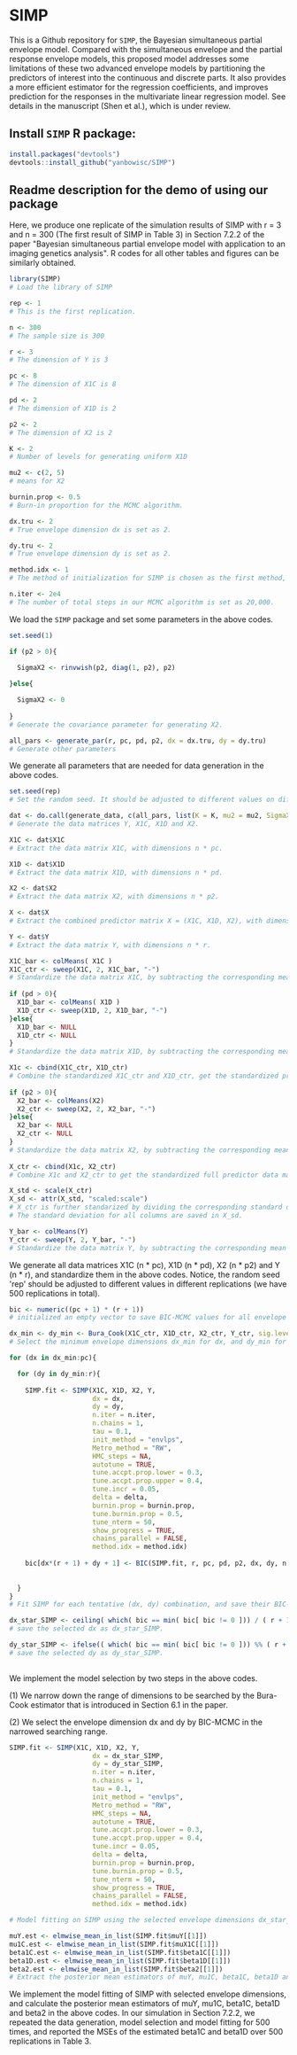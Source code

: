 # SIMP
This is a Github repository for `SIMP`, the Bayesian simultaneous partial envelope model. Compared with the simultaneous envelope and the partial response envelope models, this proposed model addresses some limitations of these two advanced envelope models by partitioning the predictors of interest into the continuous and discrete parts. It also provides a more efficient estimator for the regression coefficients, and improves prediction for the responses in the multivariate linear regression model. See details in the manuscript (Shen et al.), which is under review.

## Install `SIMP` R package: 

```R
install.packages("devtools")
devtools::install_github("yanbowisc/SIMP")
```

## Readme description for the demo of using our package

Here, we produce one replicate of the simulation results of SIMP with r = 3 and n = 300 (The first result of SIMP in Table 3) in Section 7.2.2 of the paper "Bayesian simultaneous partial envelope model with application to an imaging genetics analysis". R codes for all other tables and figures can be similarly obtained.

```R
library(SIMP)
# Load the library of SIMP

rep <- 1
# This is the first replication. 

n <- 300
# The sample size is 300

r <- 3
# The dimension of Y is 3

pc <- 8
# The dimension of X1C is 8

pd <- 2
# The dimension of X1D is 2

p2 <- 2
# The dimension of X2 is 2

K <- 2
# Number of levels for generating uniform X1D

mu2 <- c(2, 5)
# means for X2

burnin.prop <- 0.5
# Burn-in proportion for the MCMC algorithm.

dx.tru <- 2
# True envelope dimension dx is set as 2.

dy.tru <- 2
# True envelope dimension dy is set as 2.

method.idx <- 1
# The method of initialization for SIMP is chosen as the first method, our default method.

n.iter <- 2e4
# The number of total steps in our MCMC algorithm is set as 20,000.
```
We load the `SIMP` package and set some parameters in the above codes.

```R
set.seed(1)

if (p2 > 0){

  SigmaX2 <- rinvwish(p2, diag(1, p2), p2)
  
}else{

  SigmaX2 <- 0
  
}
# Generate the covariance parameter for generating X2.

all_pars <- generate_par(r, pc, pd, p2, dx = dx.tru, dy = dy.tru)
# Generate other parameters
```
We generate all parameters that are needed for data generation in the above codes.

```R
set.seed(rep)  
# Set the random seed. It should be adjusted to different values on different replications.

dat <- do.call(generate_data, c(all_pars, list(K = K, mu2 = mu2, SigmaX2 = SigmaX2, n = n, r = r, pc = pc, pd = pd, p2 = p2)))
# Generate the data matrices Y, X1C, X1D and X2.

X1C <- dat$X1C
# Extract the data matrix X1C, with dimensions n * pc.

X1D <- dat$X1D
# Extract the data matrix X1D, with dimensions n * pd.

X2 <- dat$X2
# Extract the data matrix X2, with dimensions n * p2.

X <- dat$X
# Extract the combined predictor matrix X = (X1C, X1D, X2), with dimensions n * (pc + pd + p2).

Y <- dat$Y
# Extract the data matrix Y, with dimensions n * r. 

X1C_bar <- colMeans( X1C )
X1C_ctr <- sweep(X1C, 2, X1C_bar, "-")
# Standardize the data matrix X1C, by subtracting the corresponding mean for each column. The standardized X1C is X1C_ctr.
  
if (pd > 0){
  X1D_bar <- colMeans( X1D )
  X1D_ctr <- sweep(X1D, 2, X1D_bar, "-")
}else{
  X1D_bar <- NULL
  X1D_ctr <- NULL
}
# Standardize the data matrix X1D, by subtracting the corresponding mean for each column. The standardized X1D is X1D_ctr.

X1c <- cbind(X1C_ctr, X1D_ctr)
# Combine the standardized X1C_ctr and X1D_ctr, get the standardized predictor of interest as X1c.
  
if (p2 > 0){
  X2_bar <- colMeans(X2)
  X2_ctr <- sweep(X2, 2, X2_bar, "-")
}else{
  X2_bar <- NULL
  X2_ctr <- NULL
}
# Standardize the data matrix X2, by subtracting the corresponding mean for each column. The standardized X2 is X2_ctr.
  
X_ctr <- cbind(X1c, X2_ctr)
# Combine X1c and X2_ctr to get the standardized full predictor data matrix.

X_std <- scale(X_ctr)
X_sd <- attr(X_std, "scaled:scale")
# X_ctr is further standarized by dividing the corresponding standard deviation for each column, and get X_std.
# The standard deviation for all columns are saved in X_sd.

Y_bar <- colMeans(Y)
Y_ctr <- sweep(Y, 2, Y_bar, "-")
# Standardize the data matrix Y, by subtracting the corresponding mean for each column. The standardized Y is Y_ctr.
```
We generate all data matrices X1C (n * pc), X1D  (n * pd), X2  (n * p2) and Y  (n * r), and standardize them in the above codes. Notice, the random seed 'rep' should be adjusted to different values in different replications (we have 500 replications in total).

```R
bic <- numeric((pc + 1) * (r + 1))
# initialized an empty vector to save BIC-MCMC values for all envelope dimensions

dx_min <- dy_min <- Bura_Cook(X1C_ctr, X1D_ctr, X2_ctr, Y_ctr, sig.level = 0.05)
# Select the minimum envelope dimensions dx_min for dx, and dy_min for dy by the Bura-Cook estimator that is introduced in Section 6.1 in the paper.

for (dx in dx_min:pc){

  for (dy in dy_min:r){
    
    SIMP.fit <- SIMP(X1C, X1D, X2, Y, 
                     dx = dx, 
                     dy = dy,
                     n.iter = n.iter,
                     n.chains = 1,
                     tau = 0.1,
                     init_method = "envlps",
                     Metro_method = "RW",
                     HMC_steps = NA,
                     autotune = TRUE,
                     tune.accpt.prop.lower = 0.3,
                     tune.accpt.prop.upper = 0.4,
                     tune.incr = 0.05,
                     delta = delta,
                     burnin.prop = burnin.prop,
                     tune.burnin.prop = 0.5,
                     tune_nterm = 50,
                     show_progress = TRUE,
                     chains_parallel = FALSE,
                     method.idx = method.idx)
    
    bic[dx*(r + 1) + dy + 1] <- BIC(SIMP.fit, r, pc, pd, p2, dx, dy, n.iter, burnin.prop, samp.size)
    
    
  }
}
# Fit SIMP for each tentative (dx, dy) combination, and save their BIC-MCMC values in the bic vector.

dx_star_SIMP <- ceiling( which( bic == min( bic[ bic != 0 ])) / ( r + 1)) - 1
# save the selected dx as dx_star_SIMP.

dy_star_SIMP <- ifelse(( which( bic == min( bic[ bic != 0 ])) %% ( r + 1) - 1) >= 0, which( bic == min( bic[ bic != 0])) %% ( r + 1 ) - 1, r)
# save the selected dy as dy_star_SIMP.
    
```
We implement the model selection by two steps in the above codes.

(1) We narrow down the range of dimensions to be searched by the Bura-Cook estimator that is introduced in Section 6.1 in the paper.

(2) We select the envelope dimension dx and dy by BIC-MCMC in the narrowed searching range.

```R
SIMP.fit <- SIMP(X1C, X1D, X2, Y, 
                     dx = dx_star_SIMP, 
                     dy = dy_star_SIMP,
                     n.iter = n.iter,
                     n.chains = 1,
                     tau = 0.1,
                     init_method = "envlps",
                     Metro_method = "RW",
                     HMC_steps = NA,
                     autotune = TRUE,
                     tune.accpt.prop.lower = 0.3,
                     tune.accpt.prop.upper = 0.4,
                     tune.incr = 0.05,
                     delta = delta,
                     burnin.prop = burnin.prop,
                     tune.burnin.prop = 0.5,
                     tune_nterm = 50,
                     show_progress = TRUE,
                     chains_parallel = FALSE,
                     method.idx = method.idx)

# Model fitting on SIMP using the selected envelope dimensions dx_star_SIMP and dy_star_SIMP.                   

muY.est <- elmwise_mean_in_list(SIMP.fit$muY[[1]])
mu1C.est <- elmwise_mean_in_list(SIMP.fit$muX1C[[1]])
beta1C.est <- elmwise_mean_in_list(SIMP.fit$beta1C[[1]])
beta1D.est <- elmwise_mean_in_list(SIMP.fit$beta1D[[1]])
beta2.est <- elmwise_mean_in_list(SIMP.fit$beta2[[1]])
# Extract the posterior mean estimators of muY, mu1C, beta1C, beta1D and beta2 from SIMP
```
We implement the model fitting of SIMP with selected envelope dimensions, and calculate the posterior mean estimators of muY, mu1C, beta1C, beta1D and beta2 in the above codes. In our simulation in Section 7.2.2, we repeated the data generation, model selection and model fitting for 500 times, and reported the MSEs of the estimated beta1C and beta1D over 500 replications in Table 3.
